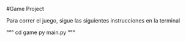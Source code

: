 #Game Project

Para correr el juego, sigue las siguientes instrucciones en la terminal

°°°
cd game
py main.py
°°°
